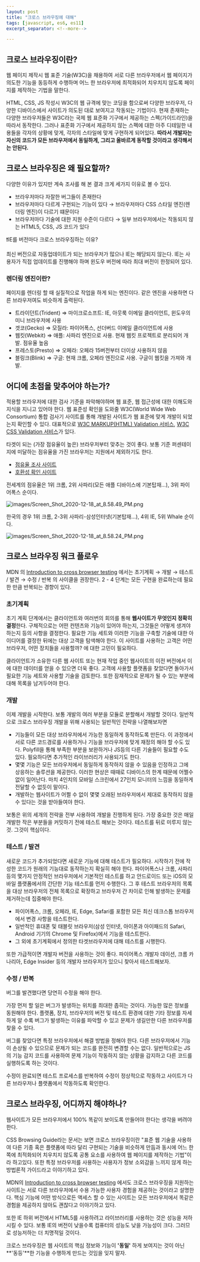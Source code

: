 ```yaml
---
layout: post
title: "크로스 브라우징에 대해"
tags: [javascript, es6, es11]
excerpt_separator: <!--more-->

---
```


## 크로스 브라우징이란?

웹 페이지 제작시 웹 표준 기술(W3C)을 채용하여 서로 다른 브라우저에서 웹 페이지가 의도한 기능을 동등하게 수행하며 어느 한 브라우저에 최적화되어 치우치지 않도록 페이지를 제작하는 기법을 말한다.

<!--more-->

HTML, CSS, JS 작성시 W3C의 웹 규격에 맞는 코딩을 함으로써 다양한 브라우저, 다양한 디바이스에서 사이트가 의도된 대로 보여지고 작동되는 기법이다. 현재 존재하는 다양한 브라우저들은 W3C라는 국제 웹 표준화 기구에서 제공하는 스펙(가이드라인)을 따라서 동작한다. 그러나 표준화 기구에서 제공하지 않는 스펙에 대한 아주 디테일한 내용들을 각자의 상황에 맞게, 각자의 스타일에 맞게 구현하게 되어있다. **따라서 개발자는 자신의 코드가 모든 브라우저에서 동일하게, 그리고 올바르게 동작할 것이라고 생각해서는 안된다.**

## 크로스 브라우징은 왜 필요할까?

다양한 이유가 있지만 계속 조사를 해 본 결과 크게 세가지 이유로 볼 수 있다.

- 브라우저마다 자잘한 버그들이 존재한다
- 브라우저마다 다르게 구현되는 기능이 있다 → 브라우저마다 CSS 스타일 엔진(렌더링 엔진)이 다르기 떄문이다
- 브라우저마다 기술에 대한 지원 수준이 다르다 → 일부 브라우저에서는 작동되지 않는 HTML5, CSS, JS 코드가 있다

❗IE를 버전마다 크로스 브라우징하는 이유?

최신 버전으로 자동업데이트가 되는 브라우저가 많으나 IE는 해당되지 않는다. IE는 사용자가 직접 업데이트를 진행해야 하며 윈도우 버전에 따라 최대 버전이 한정되어 있다. 

### 렌더링 엔진이란?

페이지를 렌더링 할 때 실질적으로 작업을 하게 되는 엔진이다. 같은 엔진을 사용하면 다른 브라우저여도 비슷하게 출력된다. 

- 트라이던트(Trident) ⇒ 마이크로소프트: IE, 아웃룩 이메일 클라이언트, 윈도우의 미니 브라우저에 사용
- 겟코(Gecko) ⇒ 모질라: 파이어폭스, 선더버드 이메일 클라이언트에 사용
- 웹킷(Webkit) ⇒ 애플: 사파리 엔진으로 사용. 현재 웹킷 프로젝트로 분리되어 개발. 점유율 높음
- 프레스토(Presto) ⇒ 오페라: 오페라 15버전부터 더이상 사용하지 않음
- 블링크(Blink) ⇒ 구글: 현재 크롬, 오페라 엔진으로 사용. 구글이 웹킷을 가져와 개발.

## 어디에 초점을 맞추어야 하는가?

적용할 브라우저에 대한 검사 기준을 파악해야하며 웹 표준, 웹 접근성에 대한 이해도와 지식을 지니고 있어야 한다. 웹 표준성 확인을 도와줄 W3C(World Wide Web Consortium) 통합 검사기 사이트를 통해 개발된 사이트가 웹 표준에 맞게 개발이 되었는지 확인할 수 있다. 대표적으로 [W3C MARKUP(HTML) Validation 서비스]([https://validator.w3.org/](https://validator.w3.org/)), [W3C CSS Validation 서비스]([http://www.css-validator.org/validator.html.ko](http://www.css-validator.org/validator.html.ko))가 있다.

타겟이 되는 (가장 점유율이 높은) 브라우저부터 맞추는 것이 좋다. 보통 기준 퍼센테이지에 미달하는 점유율을 가진 브라우저는 지원에서 제외하기도 한다. 

- [점유율 조사 사이트](http://gs.statcounter.com)
- [호환성 확인 사이트](https://caniuse.com)

전세계의 점유율은 1위 크롬, 2위 사파리(모든 애플 디바이스에 기본탑재...), 3위 파이어폭스 순이다.

![images/Screen_Shot_2020-12-18_at_8.58.49_PM.png](/assets/img/posts/2020-12-19-what-is-cross-browsing/Screen_Shot_2020-12-18_at_8.58.49_PM.png)

한국의 경우 1위 크롬, 2-3위 사파리-삼성인터넷(기본탑재...), 4위 IE, 5위 Whale 순이다.

![images/Screen_Shot_2020-12-18_at_8.58.24_PM.png](/assets/img/posts/2020-12-19-what-is-cross-browsing/Screen_Shot_2020-12-18_at_8.58.24_PM.png)

## 크로스 브라우징 워크 플로우

MDN 의 [Introduction to cross browser testing]([https://developer.mozilla.org/en-US/docs/Learn/Tools_and_testing/Cross_browser_testing/Introduction](https://developer.mozilla.org/en-US/docs/Learn/Tools_and_testing/Cross_browser_testing/Introduction)) 에서는 초기계획 → 개발 → 테스트 / 발견 → 수정 / 반복 의 사이클을 권장한다. 2 - 4 단계는 모든 구현을 완료하는데 필요한 만큼 반복되는 경향이 있다. 

### 초기계획

초기 계획 단계에서는 클라이언트와 여러번의 회의를 통해 **웹사이트가 무엇인지 정확히 결정**한다. 구체적으로는 어떤 컨텐츠와 기능이 있어야 하는지, 그것들은 어떻게 생겨야 하는지 등의 사항을 결정한다. 필요한 기능 세트와 이러한 기능을 구축할 기술에 대한 아이디어를 결정한 뒤에는 대상 고객을 탐색해야 한다. 이 사이트를 사용하는 고객은 어떤 브라우저, 어떤 장치들을 사용할까? 에 대한 고민이 필요하다. 

클라이언트가 소유한 다른 웹 사이트 또는 현재 작업 중인 웹사이트의 이전 버전에서 이에 대한 데이터를 얻을 수 있으면 더욱 좋다. 고객에 사용할 플랫폼을 찾았다면 돌아가서 필요한 기능 세트와 사용할 기술을 검토한다. 또한 잠재적으로 문제가 될 수 있는 부분에 대해 목록을 남겨두어야 한다.

### 개발

이제 개발을 시작한다. 보통 개발의 여러 부분을 모듈로 분할해서 개발할 것이다. 일반적으로 크로스 브라우징 개발을 위해 사용되는 일반적인 전략을 나열해보자면

- 기능들이 모든 대상 브라우저에서 가능한 동일하게 동작하도록 만든다. 이 과정에서 서로 다른 코드경로를 사용하거나 기능을 브라우저에 맞게 재정의 해야 할 수도 있다. Polyfill을 통해 부족한 부분을 보완하거나 JS등의 다른 기술들이 필요할 수도 있다. 필요하다면 추가적인 라이브러리가 사용되기도 한다.
- 몇몇 기능은 모든 브라우저에서 동일하게 동작하지 않을 수 있음을 인정하고 그에 상응하는 솔루션을 제공한다. 이러한 현상은 때때로 디바이스의 한계 때문에 어쩔수 없이 일어난다. 마치 4인치의 모바일 스크린에서 27인치 모니터의 느낌을 동일하게 전달할 수 없듯이 말이다.
- 개발하는 웹사이트가 어쩔 수 없이 몇몇 오래된 브라우저에서 제대로 동작하지 않을 수 있다는 것을 받아들여야 한다.

보통은 위의 세개의 전략을 전부 사용하여 개발을 진행하게 된다. 가장 중요한 것은 매일 개발한 작은 부분들을 커밋하기 전에 테스트 해보는 것이다. 테스트를 뒤로 미루지 않는것. 그것이 핵심이다.

### 테스트 / 발견

새로운 코드가 추가되었다면 새로운 기능에 대해 테스트가 필요하다. 시작하기 전에 작성한 코드가 원래의 기능대로 동작하는지 확실히 해야 한다. 파이어폭스나 크롬, 사파리 등의 몇가지 안정적인 브라우저에서 기본적인 테스트를 하고 안드로이드 또는 iOS의 모바일 플랫폼에서의 간단한 기능 테스트를 먼저 수행한다. 그 후 테스트 브라우저의 목록을 대상 브라우저의 전체 목록으로 확장하고 브라우저 간 차이로 인해 발생하는 문제를 제거하는데 집중해야 한다. 

- 파이어폭스, 크롬, 오페라, IE, Edge, Safari를 포함한 모든 최신 데크스톱 브라우저에서 변경 사항을 테스트한다.
- 일반적인 휴대폰 및 태블릿 브라우저(삼성 인터넷, 아이폰과 아이패드의 Safari, Android 기기의 Chrome 및 Firefox)에서 기능을 테스트한다.
- 그 외에 초기계획에서 정의한 타겟브라우저에 대해 테스트를 시행한다.

또한 가급적이면 개발자 버전을 사용하는 것이 좋다. 파이어폭스 개발자 데이션, 크롬 카나리아, Edge Insider 등의 개발자 브라우저가 있으니 찾아서 테스트해보자.

### 수정 / 반복

버그를 발견했다면 당연히 수정을 해야 한다. 

가장 먼저 할 일은 버그가 발생하는 위치를 최대한 좁히는 것이다. 가능한 많은 정보를 동원해야 한다. 플랫폼, 장치, 브라우저의 버전 및 테스트 환경에 대한 기타 정보를 자세하게 알 수록 버그가 발생하는 이유를 파악할 수 있고 문제가 생길만한 다른 브라우저를 찾을 수 있다.

버그를 찾았다면 특정 브라우저에서 해결 방법을 정해야 한다. 다른 브라우저에서 기능이 손상될 수 있으므로 문제가 되는 코드를 완전히 변경할 수는 없다. 일반적으로는 JS의 기능 감지 코드를 사용하여 문제 기능이 작동하지 않는 상황을 감지하고 다른 코드를 실행하도록 하는 것이다. 

수정이 완료되면 테스트 프로세스를 반복하여 수정이 정상적으로 작동하고 사이트가 다른 브라우저나 플랫폼에서 작동하도록 확인한다.

## 크로스 브라우징, 어디까지 해야하나?

웹사이트가 모든 브라우저에서 100% 똑같이 보이도록 만들어야 한다는 생각을 버려야 한다. 

CSS Browsing Guide라는 문서는 보면 크로스 브라우징이란 "표준 웹 기술을 사용하여 다른 기종 혹은 플랫폼에 따라 달리 구현되는 기술을 비슷하게 만듬과 동시에 어느 한쪽에 최적화되어 치우치지 않도록 공통 요소를 사용하여 웹 페이지를 제작하는 기법"이라 하고있다. 또한 특정 브라우저를 사용하는 사용자가 정보 소외감을 느끼지 않게 하는 방법론적 가이드라고 이야기하고 있다. 

MDN의 [Introduction to cross browser testing]([https://developer.mozilla.org/en-US/docs/Learn/Tools_and_testing/Cross_browser_testing/Introduction](https://developer.mozilla.org/en-US/docs/Learn/Tools_and_testing/Cross_browser_testing/Introduction)) 에서도 크로스 브라우징을 지원하는 사이트는 서로 다른 브라우저에서 수용 가능한 사용자 경험을 제공하는 것이라고 설명한다. 핵심 기능에 어떤 방식으로든 액세스 할 수 있는 사이트는 모든 브라우저에서 똑같은 경험을 제공하지 않아도 괜찮다고 이야기하고 있다. 

또한 IE 하위 버전에서 HTML5를 사용하려고 라이브러리를 사용하는 것은 성능을 저하시킬 수 있다. 보통 IE의 버전이 낮을수록 컴퓨터의 성능도 낮을 가능성이 크다. 그러므로 성능저하는 더 치명적일 것이다.

크로스 브라우징은 웹 사이트의 핵심 정보와 기능이 **'동일'** 하게 보여지는 것이 아닌 **'동등'**한 기능을 수행하게 만드는 것임을 잊지 말자.